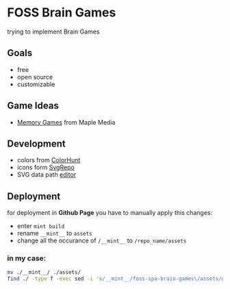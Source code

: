 # FOSS Brain Games
trying to implement Brain Games 

## Goals
- free
- open source
- customizable

## Game Ideas
- [Memory Games](https://play.google.com/store/apps/details?id=com.memory.brain.training.games&hl=en-US) from Maple Media


## Development
- colors from [ColorHunt](https://colorhunt.co/palettes/)
- icons form [SvgRepo](https://www.svgrepo.com/)
- SVG data path [editor](https://yqnn.github.io/svg-path-editor/)

## Deployment
for deployment in **Github Page** you have to manually apply this changes:
- enter `mint build`
- rename `__mint__` to `assets`
- change all the occurance of `/__mint__` to `/repo_name/assets`

### in my case:
```sh
mv ./__mint__/ ./assets/
find ./ -type f -exec sed -i 's/__mint__/foss-spa-brain-games\/assets/g' {} +
```